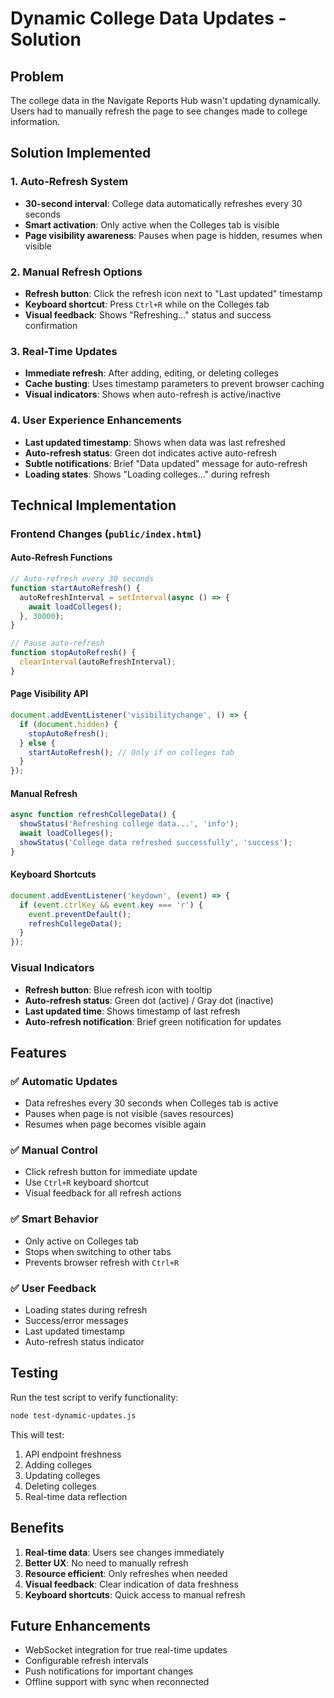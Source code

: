 # Dynamic College Data Updates - Solution

## Problem
The college data in the Navigate Reports Hub wasn't updating dynamically. Users had to manually refresh the page to see changes made to college information.

## Solution Implemented

### 1. Auto-Refresh System
- **30-second interval**: College data automatically refreshes every 30 seconds
- **Smart activation**: Only active when the Colleges tab is visible
- **Page visibility awareness**: Pauses when page is hidden, resumes when visible

### 2. Manual Refresh Options
- **Refresh button**: Click the refresh icon next to "Last updated" timestamp
- **Keyboard shortcut**: Press `Ctrl+R` while on the Colleges tab
- **Visual feedback**: Shows "Refreshing..." status and success confirmation

### 3. Real-Time Updates
- **Immediate refresh**: After adding, editing, or deleting colleges
- **Cache busting**: Uses timestamp parameters to prevent browser caching
- **Visual indicators**: Shows when auto-refresh is active/inactive

### 4. User Experience Enhancements
- **Last updated timestamp**: Shows when data was last refreshed
- **Auto-refresh status**: Green dot indicates active auto-refresh
- **Subtle notifications**: Brief "Data updated" message for auto-refresh
- **Loading states**: Shows "Loading colleges..." during refresh

## Technical Implementation

### Frontend Changes (`public/index.html`)

#### Auto-Refresh Functions
```javascript
// Auto-refresh every 30 seconds
function startAutoRefresh() {
  autoRefreshInterval = setInterval(async () => {
    await loadColleges();
  }, 30000);
}

// Pause auto-refresh
function stopAutoRefresh() {
  clearInterval(autoRefreshInterval);
}
```

#### Page Visibility API
```javascript
document.addEventListener('visibilitychange', () => {
  if (document.hidden) {
    stopAutoRefresh();
  } else {
    startAutoRefresh(); // Only if on colleges tab
  }
});
```

#### Manual Refresh
```javascript
async function refreshCollegeData() {
  showStatus('Refreshing college data...', 'info');
  await loadColleges();
  showStatus('College data refreshed successfully', 'success');
}
```

#### Keyboard Shortcuts
```javascript
document.addEventListener('keydown', (event) => {
  if (event.ctrlKey && event.key === 'r') {
    event.preventDefault();
    refreshCollegeData();
  }
});
```

### Visual Indicators
- **Refresh button**: Blue refresh icon with tooltip
- **Auto-refresh status**: Green dot (active) / Gray dot (inactive)
- **Last updated time**: Shows timestamp of last refresh
- **Auto-refresh notification**: Brief green notification for updates

## Features

### ✅ Automatic Updates
- Data refreshes every 30 seconds when Colleges tab is active
- Pauses when page is not visible (saves resources)
- Resumes when page becomes visible again

### ✅ Manual Control
- Click refresh button for immediate update
- Use `Ctrl+R` keyboard shortcut
- Visual feedback for all refresh actions

### ✅ Smart Behavior
- Only active on Colleges tab
- Stops when switching to other tabs
- Prevents browser refresh with `Ctrl+R`

### ✅ User Feedback
- Loading states during refresh
- Success/error messages
- Last updated timestamp
- Auto-refresh status indicator

## Testing

Run the test script to verify functionality:
```bash
node test-dynamic-updates.js
```

This will test:
1. API endpoint freshness
2. Adding colleges
3. Updating colleges
4. Deleting colleges
5. Real-time data reflection

## Benefits

1. **Real-time data**: Users see changes immediately
2. **Better UX**: No need to manually refresh
3. **Resource efficient**: Only refreshes when needed
4. **Visual feedback**: Clear indication of data freshness
5. **Keyboard shortcuts**: Quick access to manual refresh

## Future Enhancements

- WebSocket integration for true real-time updates
- Configurable refresh intervals
- Push notifications for important changes
- Offline support with sync when reconnected
